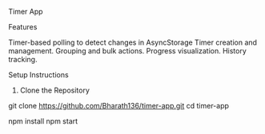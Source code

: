 Timer App

Features

Timer-based polling to detect changes in AsyncStorage
Timer creation and management.
Grouping and bulk actions.
Progress visualization.
History tracking.


Setup Instructions

1. Clone the Repository

git clone https://github.com/Bharath136/timer-app.git
cd timer-app

npm install
npm start

